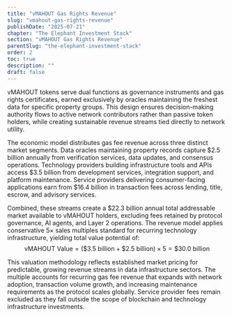 ```yaml
---
title: "vMAHOUT Gas Rights Revenue"
slug: "vmahout-gas-rights-revenue"
publishDate: "2025-07-21"
chapter: "The Elephant Investment Stack"
section: "vMAHOUT Gas Rights Revenue"
parentSlug: "the-elephant-investment-stack"
order: 2
toc: true
description: ""
draft: false
---
```


vMAHOUT tokens serve dual functions as governance instruments and gas rights certificates, earned exclusively by oracles maintaining the freshest data for specific property groups. This design ensures decision-making authority flows to active network contributors rather than passive token holders, while creating sustainable revenue streams tied directly to network utility.

The economic model distributes gas fee revenue across three distinct market segments. Data oracles maintaining property records capture \$2.5 billion annually from verification services, data updates, and consensus operations. Technology providers building infrastructure tools and APIs access \$3.5 billion from development services, integration support, and platform maintenance. Service providers delivering consumer-facing applications earn from \$16.4 billion in transaction fees across lending, title, escrow, and advisory services.

Combined, these streams create a \$22.3 billion annual total addressable market available to vMAHOUT holders, excluding fees retained by protocol governance, AI agents, and Layer 2 operations. The revenue model applies conservative 5$\times$ sales multiples standard for recurring technology infrastructure, yielding total value potential of:
$$\text{vMAHOUT Value} = (\$3.5 \text{ billion} + \$2.5 \text{ billion}) \times 5 = \$30.0 \text{ billion}$$

This valuation methodology reflects established market pricing for predictable, growing revenue streams in data infrastructure sectors. The multiple accounts for recurring gas fee revenue that expands with network adoption, transaction volume growth, and increasing maintenance requirements as the protocol scales globally. Service provider fees remain excluded as they fall outside the scope of blockchain and technology infrastructure investments.
